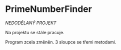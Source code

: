 # PrimeNumberFinder

*NEDODĚLANÝ PROJEKT*

Na projektu se stále pracuje.

Program zcela změněn. 
3 sloupce se třemi metodami.

